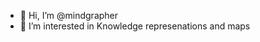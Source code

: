 - 👋 Hi, I’m @mindgrapher
- 👀 I’m interested in Knowledge represenations and maps  

<!---
mindgrapher/mindgrapher is a ✨ special ✨ repository because its `README.md` (this file) appears on your GitHub profile.
You can click the Preview link to take a look at your changes.
--->
